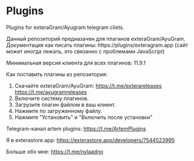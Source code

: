 # Plugins
Plugins for exteraGram/Ayugram telegram cliets.

Данный репозиторий предназачен для плагинов exteraGram/AyuGram.
Документация как писать плагины: https://plugins/exteragram.app (сайт может иногда лежать, это связанно с проблемами JavaScript)

Минимальная версия клиента для всех плагинов: 11.9.1

Как поставить плагины из репозитория:
1. Скачайте exteraGram/AyuGram:
   https://t.me/exterareleases
   https://t.me/ayugramreleases  
2. Включите систему плагинов.
3. Загрузите плагин файлом в ваш клиент.
4. Нажмите по загруженному файлу.
5. Нажмите "Установить" и "Включить после установки"

Telegram-канал artem plugins: https://t.me/ArtemPlugins

Я в exterastore.app: https://exterastore.app/developers/7544523995

Больше обо мне: https://t.me/nylaadno
